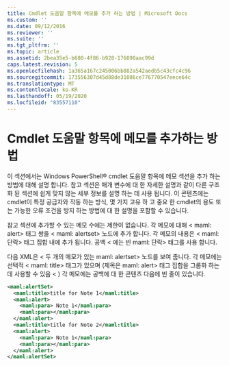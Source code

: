 ```yaml
---
title: Cmdlet 도움말 항목에 메모를 추가 하는 방법 | Microsoft Docs
ms.custom: ''
ms.date: 09/12/2016
ms.reviewer: ''
ms.suite: ''
ms.tgt_pltfrm: ''
ms.topic: article
ms.assetid: 2bea35e5-b680-4f86-b928-176890aac99d
caps.latest.revision: 5
ms.openlocfilehash: 1a365a167c245006bb882a542aedb5c43cfc4c96
ms.sourcegitcommit: 173556307d45d88de31086ce776770547eece64c
ms.translationtype: MT
ms.contentlocale: ko-KR
ms.lasthandoff: 05/19/2020
ms.locfileid: "83557110"
---
```

# <a name="how-to-add-notes-to-a-cmdlet-help-topic"></a>Cmdlet 도움말 항목에 메모를 추가하는 방법

이 섹션에서는 Windows PowerShell® cmdlet 도움말 항목에 메모 섹션을 추가 하는 방법에 대해 설명 합니다. 참고 섹션은 매개 변수에 대 한 자세한 설명과 같이 다른 구조화 된 섹션에 쉽게 맞지 않는 세부 정보를 설명 하는 데 사용 됩니다. 이 콘텐츠에는 cmdlet이 특정 공급자와 작동 하는 방식, 몇 가지 고유 하 고 중요 한 cmdlet의 용도 또는 가능한 오류 조건을 방지 하는 방법에 대 한 설명을 포함할 수 있습니다.

참고 섹션에 추가할 수 있는 메모 수에는 제한이 없습니다. 각 메모에 대해 \< maml: alert> 태그 쌍을 \< maml: alertset> 노드에 추가 합니다. 각 메모의 내용은 \< maml: 단락> 태그 집합 내에 추가 됩니다. 공백 \< 에는 빈 maml: 단락> 태그를 사용 합니다.

다음 XML은 \< 두 개의 메모가 있는 maml: alertset> 노드를 보여 줍니다. 각 메모에는 선택적 \< maml: title> 태그가 있으며 (제목은 maml: alert> 태그 집합을 그룹화 하는 데 사용할 수 있음 \< ) 각 메모에는 공백에 대 한 콘텐츠 다음에 빈 줄이 있습니다.

```xml
<maml:alertSet>
  <maml:title>title for Note 1</maml:title>
  <maml:alert>
    <maml:para> Note 1</maml:para>
    <maml:para></maml:para>
  </maml:alert>
  <maml:title>title for Note 2</maml:title>
  <maml:alert>
    <maml:para> Note 1</maml:para>
    <maml:para></maml:para>
  </maml:alert>
</maml:alertSet>
```
